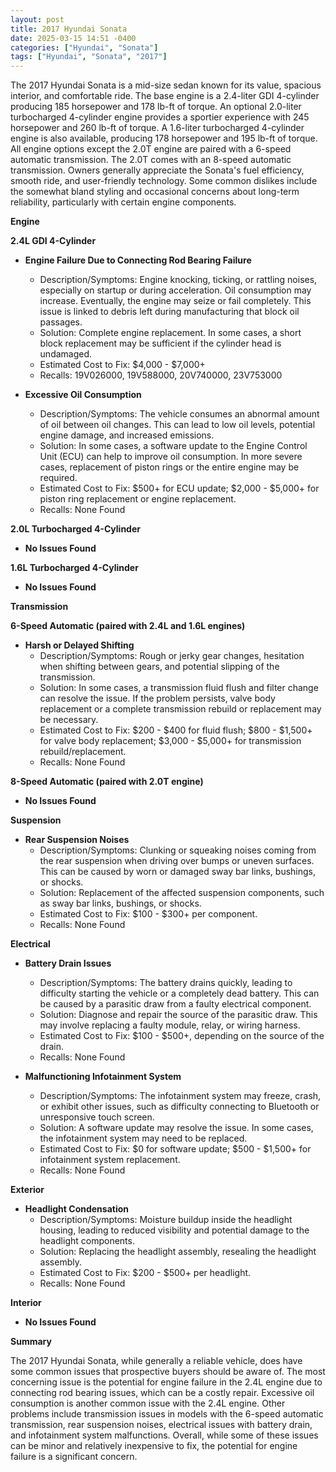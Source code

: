 ```yaml
---
layout: post
title: 2017 Hyundai Sonata
date: 2025-03-15 14:51 -0400
categories: ["Hyundai", "Sonata"]
tags: ["Hyundai", "Sonata", "2017"]
---
```

The 2017 Hyundai Sonata is a mid-size sedan known for its value, spacious interior, and comfortable ride. The base engine is a 2.4-liter GDI 4-cylinder producing 185 horsepower and 178 lb-ft of torque. An optional 2.0-liter turbocharged 4-cylinder engine provides a sportier experience with 245 horsepower and 260 lb-ft of torque. A 1.6-liter turbocharged 4-cylinder engine is also available, producing 178 horsepower and 195 lb-ft of torque. All engine options except the 2.0T engine are paired with a 6-speed automatic transmission. The 2.0T comes with an 8-speed automatic transmission. Owners generally appreciate the Sonata's fuel efficiency, smooth ride, and user-friendly technology. Some common dislikes include the somewhat bland styling and occasional concerns about long-term reliability, particularly with certain engine components.

**Engine**

**2.4L GDI 4-Cylinder**

*   **Engine Failure Due to Connecting Rod Bearing Failure**
    *   Description/Symptoms: Engine knocking, ticking, or rattling noises, especially on startup or during acceleration. Oil consumption may increase. Eventually, the engine may seize or fail completely. This issue is linked to debris left during manufacturing that block oil passages.
    *   Solution: Complete engine replacement. In some cases, a short block replacement may be sufficient if the cylinder head is undamaged.
    *   Estimated Cost to Fix: $4,000 - $7,000+
    *   Recalls: 19V026000, 19V588000, 20V740000, 23V753000

*   **Excessive Oil Consumption**
    *   Description/Symptoms: The vehicle consumes an abnormal amount of oil between oil changes. This can lead to low oil levels, potential engine damage, and increased emissions.
    *   Solution: In some cases, a software update to the Engine Control Unit (ECU) can help to improve oil consumption. In more severe cases, replacement of piston rings or the entire engine may be required.
    *   Estimated Cost to Fix: $500+ for ECU update; $2,000 - $5,000+ for piston ring replacement or engine replacement.
    *   Recalls: None Found

**2.0L Turbocharged 4-Cylinder**

*   **No Issues Found**

**1.6L Turbocharged 4-Cylinder**
*   **No Issues Found**

**Transmission**

**6-Speed Automatic (paired with 2.4L and 1.6L engines)**

*   **Harsh or Delayed Shifting**
    *   Description/Symptoms: Rough or jerky gear changes, hesitation when shifting between gears, and potential slipping of the transmission.
    *   Solution: In some cases, a transmission fluid flush and filter change can resolve the issue. If the problem persists, valve body replacement or a complete transmission rebuild or replacement may be necessary.
    *   Estimated Cost to Fix: $200 - $400 for fluid flush; $800 - $1,500+ for valve body replacement; $3,000 - $5,000+ for transmission rebuild/replacement.
    *   Recalls: None Found

**8-Speed Automatic (paired with 2.0T engine)**

*   **No Issues Found**

**Suspension**

*   **Rear Suspension Noises**
    *   Description/Symptoms: Clunking or squeaking noises coming from the rear suspension when driving over bumps or uneven surfaces. This can be caused by worn or damaged sway bar links, bushings, or shocks.
    *   Solution: Replacement of the affected suspension components, such as sway bar links, bushings, or shocks.
    *   Estimated Cost to Fix: $100 - $300+ per component.
    *   Recalls: None Found

**Electrical**

*   **Battery Drain Issues**
    *   Description/Symptoms: The battery drains quickly, leading to difficulty starting the vehicle or a completely dead battery. This can be caused by a parasitic draw from a faulty electrical component.
    *   Solution: Diagnose and repair the source of the parasitic draw. This may involve replacing a faulty module, relay, or wiring harness.
    *   Estimated Cost to Fix: $100 - $500+, depending on the source of the drain.
    *   Recalls: None Found

*   **Malfunctioning Infotainment System**
    *   Description/Symptoms: The infotainment system may freeze, crash, or exhibit other issues, such as difficulty connecting to Bluetooth or unresponsive touch screen.
    *   Solution: A software update may resolve the issue. In some cases, the infotainment system may need to be replaced.
    *   Estimated Cost to Fix: $0 for software update; $500 - $1,500+ for infotainment system replacement.
    *   Recalls: None Found

**Exterior**

*   **Headlight Condensation**
    *   Description/Symptoms: Moisture buildup inside the headlight housing, leading to reduced visibility and potential damage to the headlight components.
    *   Solution: Replacing the headlight assembly, resealing the headlight assembly.
    *   Estimated Cost to Fix: $200 - $500+ per headlight.
    *   Recalls: None Found

**Interior**

*   **No Issues Found**

**Summary**

The 2017 Hyundai Sonata, while generally a reliable vehicle, does have some common issues that prospective buyers should be aware of. The most concerning issue is the potential for engine failure in the 2.4L engine due to connecting rod bearing issues, which can be a costly repair. Excessive oil consumption is another common issue with the 2.4L engine. Other problems include transmission issues in models with the 6-speed automatic transmission, rear suspension noises, electrical issues with battery drain, and infotainment system malfunctions. Overall, while some of these issues can be minor and relatively inexpensive to fix, the potential for engine failure is a significant concern.

